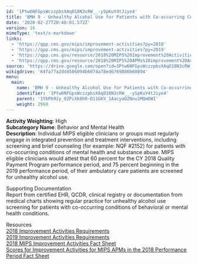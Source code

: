 ```yaml
---
id: '1Ptw6NFGpsWczzpbsXAqO18N3cRW__-ySpKuY4tJiye4'
title: 'BMH 9 - Unhealthy Alcohol Use for Patients with Co-occurring Conditions of Mental Health and Substance Abuse and Ambulatory Care Patients'
date: '2020-02-27T20:48:01.572Z'
version: 16
mimeType: 'text/x-markdown'
links:
  - 'https://qpp.cms.gov/mips/improvement-activities?py=2018'
  - 'https://qpp.cms.gov/mips/improvement-activities?py=2019'
  - 'https://qpp.cms.gov/resource/2018%20MIPS%20Improvement%20Activities%20Fact%20Sheet'
  - 'https://qpp.cms.gov/resource/2018%20MIPS%20APMs%20improvement%20Activities%20scores%20fact%20sheet'
source: 'https://drive.google.com/open?id=1Ptw6NFGpsWczzpbsXAqO18N3cRW__-ySpKuY4tJiye4'
wikigdrive: '64fa77a2dd4586094b6074a78ed6769886b60894'
menu:
  main:
    name: 'BMH 9 - Unhealthy Alcohol Use for Patients with Co-occurring Conditions of Mental Health and Substance Abuse and Ambulatory Care Patients'
    identifier: '1Ptw6NFGpsWczzpbsXAqO18N3cRW__-ySpKuY4tJiye4'
    parent: '1YbPb92y_0ZPiXk8hR-D11GKV_1AacyaOZNnv2MQmDWI'
    weight: 2960
---
```





**Activity Weighting**: High  
**Subcategory Name**: Behavior and Mental Health  
**Description**: Individual MIPS eligible clinicians or groups must regularly engage in integrated prevention and treatment interventions, including screening and brief counseling (for example: NQF #2152) for patients with co-occurring conditions of mental health and substance abuse. MIPS eligible clinicians would attest that 60 percent for the CY 2018 Quality Payment Program performance period, and 75 percent beginning in the 2019 performance period, of their ambulatory care patients are screened for unhealthy alcohol use.




Supporting Documentation  
Report from certified EHR, QCDR, clinical registry or documentation from medical charts showing regular practice for unhealthy alcohol use screening for patients with co-occurring conditions of behavioral or mental health conditions.




Resources  
[2018 Improvement Activities Requirements](https://qpp.cms.gov/mips/improvement-activities?py=2018)  
[2019 Improvement Activities Requirements](https://qpp.cms.gov/mips/improvement-activities?py=2019)  
[2018 MIPS Improvement Activities Fact Sheet](https://qpp.cms.gov/resource/2018%20MIPS%20Improvement%20Activities%20Fact%20Sheet)  
[Scores for Improvement Activities for MIPS APMs in the 2018 Performance Period Fact Sheet](https://qpp.cms.gov/resource/2018%20MIPS%20APMs%20improvement%20Activities%20scores%20fact%20sheet)
